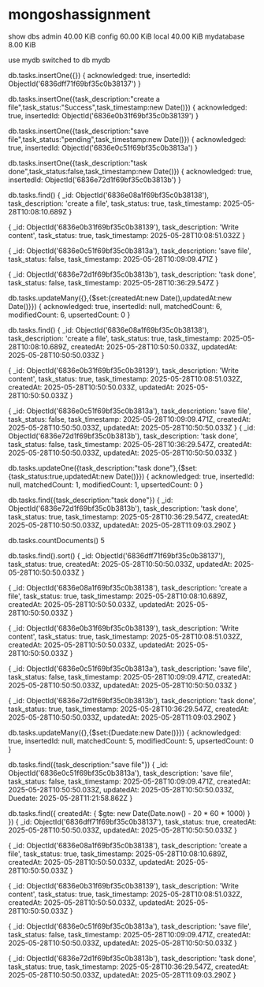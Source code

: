 # mongoshassignment
show dbs
admin       40.00 KiB
config      60.00 KiB
local       40.00 KiB
mydatabase   8.00 KiB

use mydb
switched to db mydb

db.tasks.insertOne({})
{
  acknowledged: true,
  insertedId: ObjectId('6836dff71f69bf35c0b38137')
}

db.tasks.insertOne({task_description:"create a file",task_status:"Success",task_timestamp:new Date()})
{
  acknowledged: true,
  insertedId: ObjectId('6836e0b31f69bf35c0b38139')
}

db.tasks.insertOne({task_description:"save file",task_status:"pending",task_timestamp:new Date()})
{
  acknowledged: true,
  insertedId: ObjectId('6836e0c51f69bf35c0b3813a')
}

db.tasks.insertOne({task_description:"task done",task_status:false,task_timestamp:new Date()})
{
  acknowledged: true,
  insertedId: ObjectId('6836e72d1f69bf35c0b3813b')
}

db.tasks.find()
{
  _id: ObjectId('6836e08a1f69bf35c0b38138'),
  task_description: 'create a file',
  task_status: true,
  task_timestamp: 2025-05-28T10:08:10.689Z
}

{
  _id: ObjectId('6836e0b31f69bf35c0b38139'),
  task_description: 'Write content',
  task_status: true,
  task_timestamp: 2025-05-28T10:08:51.032Z
}

{
  _id: ObjectId('6836e0c51f69bf35c0b3813a'),
  task_description: 'save file',
  task_status: false,
  task_timestamp: 2025-05-28T10:09:09.471Z
}

{
  _id: ObjectId('6836e72d1f69bf35c0b3813b'),
  task_description: 'task done',
  task_status: false,
  task_timestamp: 2025-05-28T10:36:29.547Z
}

db.tasks.updateMany({},{$set:{createdAt:new Date(),updatedAt:new Date()}})
{
  acknowledged: true,
  insertedId: null,
  matchedCount: 6,
  modifiedCount: 6,
  upsertedCount: 0
}

db.tasks.find()
{
  _id: ObjectId('6836e08a1f69bf35c0b38138'),
  task_description: 'create a file',
  task_status: true,
  task_timestamp: 2025-05-28T10:08:10.689Z,
  createdAt: 2025-05-28T10:50:50.033Z,
  updatedAt: 2025-05-28T10:50:50.033Z
}

{
  _id: ObjectId('6836e0b31f69bf35c0b38139'),
  task_description: 'Write content',
  task_status: true,
  task_timestamp: 2025-05-28T10:08:51.032Z,
  createdAt: 2025-05-28T10:50:50.033Z,
  updatedAt: 2025-05-28T10:50:50.033Z
}

{
  _id: ObjectId('6836e0c51f69bf35c0b3813a'),
  task_description: 'save file',
  task_status: false,
  task_timestamp: 2025-05-28T10:09:09.471Z,
  createdAt: 2025-05-28T10:50:50.033Z,
  updatedAt: 2025-05-28T10:50:50.033Z
}
{
  _id: ObjectId('6836e72d1f69bf35c0b3813b'),
  task_description: 'task done',
  task_status: false,
  task_timestamp: 2025-05-28T10:36:29.547Z,
  createdAt: 2025-05-28T10:50:50.033Z,
  updatedAt: 2025-05-28T10:50:50.033Z
}

db.tasks.updateOne({task_description:"task done"},{$set:{task_status:true,updatedAt:new Date()}})
{
  acknowledged: true,
  insertedId: null,
  matchedCount: 1,
  modifiedCount: 1,
  upsertedCount: 0
}

db.tasks.find({task_description:"task done"})
{
  _id: ObjectId('6836e72d1f69bf35c0b3813b'),
  task_description: 'task done',
  task_status: true,
  task_timestamp: 2025-05-28T10:36:29.547Z,
  createdAt: 2025-05-28T10:50:50.033Z,
  updatedAt: 2025-05-28T11:09:03.290Z
}

db.tasks.countDocuments()
5


db.tasks.find().sort()
{
  _id: ObjectId('6836dff71f69bf35c0b38137'),
  task_status: true,
  createdAt: 2025-05-28T10:50:50.033Z,
  updatedAt: 2025-05-28T10:50:50.033Z
}

{
  _id: ObjectId('6836e08a1f69bf35c0b38138'),
  task_description: 'create a file',
  task_status: true,
  task_timestamp: 2025-05-28T10:08:10.689Z,
  createdAt: 2025-05-28T10:50:50.033Z,
  updatedAt: 2025-05-28T10:50:50.033Z
}

{
  _id: ObjectId('6836e0b31f69bf35c0b38139'),
  task_description: 'Write content',
  task_status: true,
  task_timestamp: 2025-05-28T10:08:51.032Z,
  createdAt: 2025-05-28T10:50:50.033Z,
  updatedAt: 2025-05-28T10:50:50.033Z
}

{
  _id: ObjectId('6836e0c51f69bf35c0b3813a'),
  task_description: 'save file',
  task_status: false,
  task_timestamp: 2025-05-28T10:09:09.471Z,
  createdAt: 2025-05-28T10:50:50.033Z,
  updatedAt: 2025-05-28T10:50:50.033Z
}

{
  _id: ObjectId('6836e72d1f69bf35c0b3813b'),
  task_description: 'task done',
  task_status: true,
  task_timestamp: 2025-05-28T10:36:29.547Z,
  createdAt: 2025-05-28T10:50:50.033Z,
  updatedAt: 2025-05-28T11:09:03.290Z
}


db.tasks.updateMany({},{$set:{Duedate:new Date()}})
{
  acknowledged: true,
  insertedId: null,
  matchedCount: 5,
  modifiedCount: 5,
  upsertedCount: 0
}

db.tasks.find({task_description:"save file"})
{
  _id: ObjectId('6836e0c51f69bf35c0b3813a'),
  task_description: 'save file',
  task_status: false,
  task_timestamp: 2025-05-28T10:09:09.471Z,
  createdAt: 2025-05-28T10:50:50.033Z,
  updatedAt: 2025-05-28T10:50:50.033Z,
  Duedate: 2025-05-28T11:21:58.862Z
}



db.tasks.find({
  createdAt: {
    $gte: new Date(Date.now() - 20 * 60 * 1000)
  }
})
{
  _id: ObjectId('6836dff71f69bf35c0b38137'),
  task_status: true,
  createdAt: 2025-05-28T10:50:50.033Z,
  updatedAt: 2025-05-28T10:50:50.033Z
}

{
  _id: ObjectId('6836e08a1f69bf35c0b38138'),
  task_description: 'create a file',
  task_status: true,
  task_timestamp: 2025-05-28T10:08:10.689Z,
  createdAt: 2025-05-28T10:50:50.033Z,
  updatedAt: 2025-05-28T10:50:50.033Z
}

{
  _id: ObjectId('6836e0b31f69bf35c0b38139'),
  task_description: 'Write content',
  task_status: true,
  task_timestamp: 2025-05-28T10:08:51.032Z,
  createdAt: 2025-05-28T10:50:50.033Z,
  updatedAt: 2025-05-28T10:50:50.033Z
}

{
  _id: ObjectId('6836e0c51f69bf35c0b3813a'),
  task_description: 'save file',
  task_status: false,
  task_timestamp: 2025-05-28T10:09:09.471Z,
  createdAt: 2025-05-28T10:50:50.033Z,
  updatedAt: 2025-05-28T10:50:50.033Z
}

{
  _id: ObjectId('6836e72d1f69bf35c0b3813b'),
  task_description: 'task done',
  task_status: true,
  task_timestamp: 2025-05-28T10:36:29.547Z,
  createdAt: 2025-05-28T10:50:50.033Z,
  updatedAt: 2025-05-28T11:09:03.290Z
}
